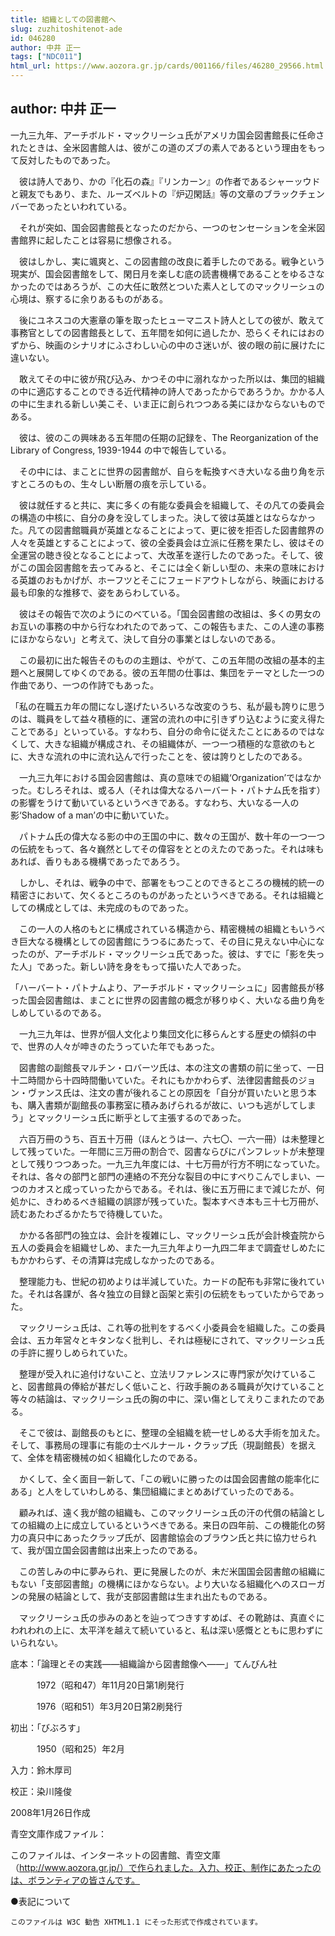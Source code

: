 ```yaml
---
title: 組織としての図書館へ
slug: zuzhitoshitenot-ade
id: 046280
author: 中井 正一
tags: ["NDC011"]
html_url: https://www.aozora.gr.jp/cards/001166/files/46280_29566.html
---
```


## author: 中井 正一

一九三九年、アーチボルド・マックリーシュ氏がアメリカ国会図書館長に任命されたときは、全米図書館人は、彼がこの道のズブの素人であるという理由をもって反対したものであった。

　彼は詩人であり、かの『化石の森』『リンカーン』の作者であるシャーッウドと親友でもあり、また、ルーズベルトの『炉辺閑話』等の文章のブラックチェンバーであったといわれている。

　それが突如、国会図書館長となったのだから、一つのセンセーションを全米図書館界に起したことは容易に想像される。

　彼はしかし、実に颯爽と、この図書館の改良に着手したのである。戦争という現実が、国会図書館をして、閑日月を楽しむ底の読書機構であることをゆるさなかったのではあろうが、この大任に敢然とついた素人としてのマックリーシュの心境は、察するに余りあるものがある。

　後にユネスコの大憲章の筆を取ったヒューマニスト詩人としての彼が、敢えて事務官としての図書館長として、五年間を如何に過したか、恐らくそれにはおのずから、映画のシナリオにふさわしい心の中のさ迷いが、彼の眼の前に展けたに違いない。

　敢えてその中に彼が飛び込み、かつその中に溺れなかった所以は、集団的組織の中に適応することのできる近代精神の詩人であったからであろうか。かかる人の中に生まれる新しい美こそ、いま正に創られつつある美にほかならないものである。

　彼は、彼のこの興味ある五年間の任期の記録を、The Reorganization of the Library of Congress, 1939-1944 の中で報告している。

　その中には、まことに世界の図書館が、自らを転換すべき大いなる曲り角を示すところのもの、生々しい断層の痕を示している。

　彼は就任すると共に、実に多くの有能な委員会を組織して、その凡ての委員会の構造の中核に、自分の身を没してしまった。決して彼は英雄とはならなかった。凡ての図書館職員が英雄となることによって、更に彼を拒否した図書館界の人々を英雄とすることによって、彼の全委員会は立派に任務を果たし、彼はその全運営の聴き役となることによって、大改革を遂行したのであった。そして、彼がこの国会図書館を去ってみると、そこには全く新しい型の、未来の意味における英雄のおもかげが、ホーフツとそこにフェードアウトしながら、映画における最も印象的な推移で、姿をあらわしている。



　彼はその報告で次のようにのべている。「国会図書館の改組は、多くの男女のお互いの事務の中から行なわれたのであって、この報告もまた、この人達の事務にほかならない」と考えて、決して自分の事業とはしないのである。

　この最初に出た報告そのものの主題は、やがて、この五年間の改組の基本的主題へと展開してゆくのである。彼の五年間の仕事は、集団をテーマとした一つの作曲であり、一つの作詩でもあった。

「私の在職五カ年の間になし遂げたいろいろな改変のうち、私が最も誇りに思うのは、職員をして益々積極的に、運営の流れの中に引きずり込むように変え得たことである」といっている。すなわち、自分の命令に従えたことにあるのではなくして、大きな組織が構成され、その組織体が、一つ一つ積極的な意欲のもとに、大きな流れの中に流れ込んで行ったことを、彼は誇りとしたのである。



　一九三九年における国会図書館は、真の意味での組織‘Organization’ではなかった。むしろそれは、或る人（それは偉大なるハーバート・パトナム氏を指す）の影響をうけて動いているというべきである。すなわち、大いなる一人の影‘Shadow of a man’の中に動いていた。

　パトナム氏の偉大なる影の中の王国の中に、数々の王国が、数十年の一つ一つの伝統をもって、各々巍然としてその偉容をととのえたのであった。それは味もあれば、香りもある機構であったであろう。

　しかし、それは、戦争の中で、部署をもつことのできるところの機械的統一の精密さにおいて、欠くるところのものがあったというべきである。それは組織としての構成としては、未完成のものであった。

　この一人の人格のもとに構成されている構造から、精密機械の組織ともいうべき巨大なる機構としての図書館にうつるにあたって、その目に見えない中心になったのが、アーチボルド・マックリーシュ氏であった。彼は、すでに「影を失った人」であった。新しい詩を身をもって描いた人であった。

「ハーバート・パトナムより、アーチボルド・マックリーシュに」図書館長が移った国会図書館は、まことに世界の図書館の概念が移りゆく、大いなる曲り角をしめしているのである。



　一九三九年は、世界が個人文化より集団文化に移らんとする歴史の傾斜の中で、世界の人々が呻きのたうっていた年でもあった。

　図書館の副館長マルチン・ロバーツ氏は、本の注文の書類の前に坐って、一日十二時間から十四時間働いていた。それにもかかわらず、法律図書館長のジョン・ヴァンス氏は、注文の書が後れることの原因を「自分が買いたいと思う本も、購入書類が副館長の事務室に積みあげられるが故に、いつも逃がしてしまう」とマックリーシュ氏に断乎として主張するのであった。

　六百万冊のうち、百五十万冊（ほんとうは一、六七〇、一六一冊）は未整理として残っていた。一年間に三万冊の割合で、図書ならびにパンフレットが未整理として残りつつあった。一九三九年度には、十七万冊が行方不明になっていた。それは、各々の部門と部門の連絡の不充分な裂目の中にすべりこんでしまい、一つのカオスと成っていったからである。それは、後に五万冊にまで減じたが、何処かに、きわめるべき組織の誤謬が残っていた。製本すべき本も三十七万冊が、読むあたわざるかたちで待機していた。

　かかる各部門の独立は、会計を複雑にし、マックリーシュ氏が会計検査院から五人の委員会を組織せしめ、また一九三九年より一九四二年まで調査せしめたにもかかわらず、その清算は完成しなかったのである。

　整理能力も、世紀の初めよりは半減していた。カードの配布も非常に後れていた。それは各課が、各々独立の目録と函架と索引の伝統をもっていたからであった。



　マックリーシュ氏は、これ等の批判をするべく小委員会を組織した。この委員会は、五カ年営々とキタンなく批判し、それは極秘にされて、マックリーシュ氏の手許に握りしめられていた。

　整理が受入れに追付けないこと、立法リファレンスに専門家が欠けていること、図書館員の俸給が甚だしく低いこと、行政手腕のある職員が欠けていること等々の結論は、マックリーシュ氏の胸の中に、深い傷としてえりこまれたのである。

　そこで彼は、副館長のもとに、整理の全組織を統一せしめる大手術を加えた。そして、事務局の理事に有能の士ベルナール・クラップ氏（現副館長）を据えて、全体を精密機械の如く組織化したのである。

　かくして、全く面目一新して、「この戦いに勝ったのは国会図書館の能率化にある」と人をしていわしめる、集団組織にまとめあげていったのである。



　顧みれば、遠く我が館の組織も、このマックリーシュ氏の汗の代償の結論としての組織の上に成立しているというべきである。来日の四年前、この機能化の努力の真只中にあったクラップ氏が、図書館協会のブラウン氏と共に協力せられて、我が国立国会図書館は出来上ったのである。

　この苦しみの中に夢みられ、更に発展したのが、未だ米国国会図書館の組織にもない「支部図書館」の機構にほかならない。より大いなる組織化へのスローガンの発展の結論として、我が支部図書館は生まれ出たものである。

　マックリーシュ氏の歩みのあとを辿ってつきすすめば、その靴跡は、真直ぐにわれわれの上に、太平洋を越えて続いていると、私は深い感慨とともに思わずにいられない。













底本：「論理とその実践――組織論から図書館像へ――」てんびん社


　　　1972（昭和47）年11月20日第1刷発行

　　　1976（昭和51）年3月20日第2刷発行

初出：「びぶろす」

　　　1950（昭和25）年2月

入力：鈴木厚司

校正：染川隆俊

2008年1月26日作成

青空文庫作成ファイル：

このファイルは、インターネットの図書館、青空文庫（http://www.aozora.gr.jp/）で作られました。入力、校正、制作にあたったのは、ボランティアの皆さんです。











●表記について


	このファイルは W3C 勧告 XHTML1.1 にそった形式で作成されています。